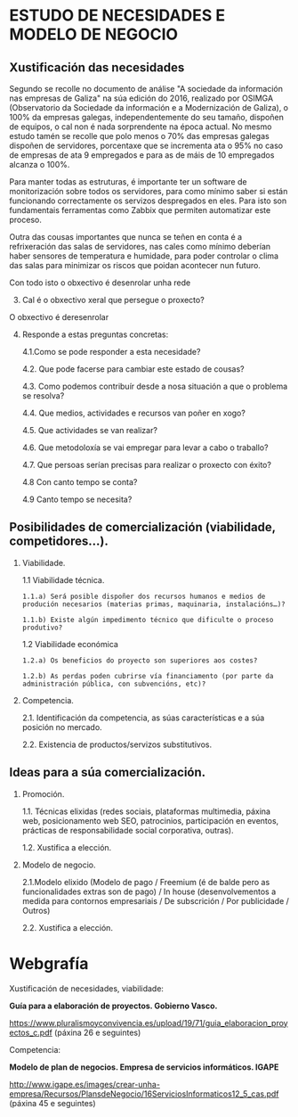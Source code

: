 # ESTUDO DE NECESIDADES E MODELO DE NEGOCIO

## Xustificación das necesidades 

Segundo se recolle no documento de análise "A sociedade da información nas empresas de Galiza" na súa edición do 2016, realizado por OSIMGA (Observatorio da Sociedade da información e a Modernización de Galiza), o 100% da empresas galegas, independentemente do seu tamaño, dispoñen de equipos, o cal non é nada sorprendente na época actual. No mesmo estudo tamén se recolle que polo menos o 70% das empresas galegas dispoñen de servidores, porcentaxe que se incrementa ata o 95% no caso de empresas de ata 9 empregados e para as de máis de 10 empregados alcanza o 100%.

Para manter todas as estruturas, é importante ter un software de monitorización sobre todos os servidores, para como mínimo saber si están funcionando correctamente os servizos despregados en eles. Para isto son fundamentais ferramentas como Zabbix que permiten automatizar este proceso. 

Outra das cousas importantes que nunca se teñen en conta é a refrixeración das salas de servidores, nas cales como mínimo deberían haber sensores de temperatura e humidade, para poder controlar o clima das salas para minimizar os riscos que poidan acontecer nun futuro.


Con todo isto o obxectivo é desenrolar unha rede 


3.	Cal é o obxectivo xeral que persegue o proxecto?

O obxectivo é deresenrolar 





4.	Responde a estas preguntas concretas:

    4.1.Como se pode responder a esta necesidade? 
    
    4.2. Que pode facerse para cambiar este estado de cousas? 
    
    4.3. Como podemos contribuír desde a nosa situación a que o problema se resolva? 
    
    4.4. Que medios, actividades e recursos van poñer en xogo? 
    
    4.5. Que actividades se van realizar? 
    
    4.6. Que metodoloxía se vai empregar para levar a cabo o traballo?
    
    4.7. Que persoas serían precisas para realizar o proxecto con éxito? 
    
    4.8 Con canto tempo se conta? 
    
    4.9 Canto tempo se necesita?

## Posibilidades de comercialización (viabilidade, competidores…).
1.	Viabilidade.

    1.1	Viabilidade técnica.
    
        1.1.a) Será posible dispoñer dos recursos humanos e medios de produción necesarios (materias primas, maquinaria, instalacións…)?
        
        1.1.b) Existe algún impedimento técnico que dificulte o proceso produtivo?
        
    1.2	Viabilidade económica
    
        1.2.a) Os beneficios do proyecto son superiores aos costes?
        
        1.2.b) As perdas poden cubrirse vía financiamento (por parte da administración pública, con subvencións, etc)?

        
2.	Competencia.

    2.1. Identificación da competencia, as súas características e a súa posición no mercado.
    
    2.2. Existencia de productos/servizos substitutivos.

## Ideas para a súa comercialización.
1.	Promoción.

    1.1.	Técnicas elixidas (redes sociais, plataformas multimedia, páxina web, posicionamento web SEO, patrocinios, participación en eventos, prácticas de responsabilidade social corporativa, outras).
    
    1.2.	Xustifica a elección.
    
2.	Modelo de negocio.

    2.1.Modelo elixido (Modelo de pago / Freemium (é de balde pero as funcionalidades extras son de pago) / In house (desenvolvementos a medida para contornos empresariais / De subscrición / Por publicidade / Outros)
    
    2.2. Xustifica a elección.

# Webgrafía

Xustificación de necesidades, viabilidade:

**Guía para a elaboración de proyectos. Gobierno Vasco.**

https://www.pluralismoyconvivencia.es/upload/19/71/guia_elaboracion_proyectos_c.pdf  (páxina 26 e seguintes)

Competencia:

**Modelo de plan de negocios. Empresa de servicios informáticos. IGAPE**

http://www.igape.es/images/crear-unha-empresa/Recursos/PlansdeNegocio/16ServiciosInformaticos12_5_cas.pdf 
(páxina 45 e seguintes)
